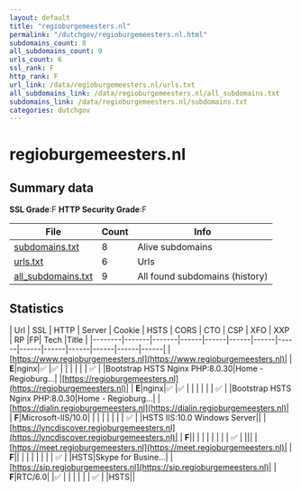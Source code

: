 ```yaml
---
layout: default
title: "regioburgemeesters.nl"
permalink: "/dutchgov/regioburgemeesters.nl.html"
subdomains_count: 8
all_subdomains_count: 9
urls_count: 6
ssl_rank: F
http_rank: F
url_link: /data/regioburgemeesters.nl/urls.txt
all_subdomains_link: /data/regioburgemeesters.nl/all_subdomains.txt
subdomains_link: /data/regioburgemeesters.nl/subdomains.txt
categories: dutchgov
---
```



# regioburgemeesters.nl
## Summary data


**SSL Grade**:F
**HTTP Security Grade**:F


| File       | Count | Info |
|------------|-------|------|
|[subdomains.txt](/data/regioburgemeesters.nl/subdomains.txt)|8|Alive subdomains|
|[urls.txt](/data/regioburgemeesters.nl/urls.txt)|6|Urls|
|[all_subdomains.txt](/data/regioburgemeesters.nl/all_subdomains.txt)|9|All found subdomains (history)|


## Statistics


| Url | SSL | HTTP | Server | Cookie | HSTS | CORS | CTO | CSP | XFO | XXP | RP |FP| Tech |Title |
|--------|-------|-------|------|------|------|------|------|------|------|------|------|------|------|
|[https://www.regioburgemeesters.nl](https://www.regioburgemeesters.nl)| | **E**|nginx|:white_check_mark: |:white_check_mark: | | | | | | :white_check_mark: | |Bootstrap HSTS Nginx PHP:8.0.30|Home - Regioburg...|
|[https://regioburgemeesters.nl](https://regioburgemeesters.nl)| | **E**|nginx|:white_check_mark: |:white_check_mark: | | | | | | :white_check_mark: | |Bootstrap HSTS Nginx PHP:8.0.30|Home - Regioburg...|
|[https://dialin.regioburgemeesters.nl](https://dialin.regioburgemeesters.nl)| | **F**|Microsoft-IIS/10.0| | | | | | | | :white_check_mark: | |HSTS IIS:10.0 Windows Server||
|[https://lyncdiscover.regioburgemeesters.nl](https://lyncdiscover.regioburgemeesters.nl)| | **F**|| | | | | | | | :white_check_mark: | |||
|[https://meet.regioburgemeesters.nl](https://meet.regioburgemeesters.nl)| | **F**|| | | | | | | | :white_check_mark: | |HSTS|Skype for Busine...|
|[https://sip.regioburgemeesters.nl](https://sip.regioburgemeesters.nl)| | **F**|RTC/6.0| |:white_check_mark: | | | | | | :white_check_mark: | |HSTS||